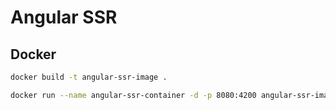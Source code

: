 # Angular SSR

## Docker

```sh
docker build -t angular-ssr-image .
```

```sh
docker run --name angular-ssr-container -d -p 8080:4200 angular-ssr-image
```
